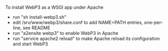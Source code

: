 To install WebP3 as a WSGI app under Apache

* run "sh install-webp3.sh"
* edit /srv/www/webp3/share.conf to add NAME=PATH entries, one-per-line, see README
* run "a2ensite webp3" to enable WebP3 in Apache
* run "service apache2 reload" to make Apache reload its configuration and start WebP3
